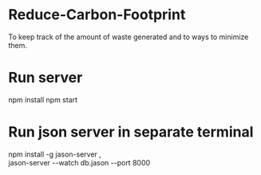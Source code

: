 # Reduce-Carbon-Footprint
To keep track of the amount of waste generated and to ways to minimize them. 
# Run server
npm install
npm start
# Run json server in separate terminal
npm install -g jason-server ,  
jason-server --watch db.jason --port 8000
